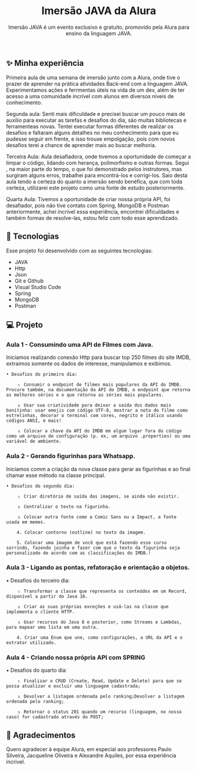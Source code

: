 <h1 align="center"> Imersão JAVA da Alura </h1>

<p align="center">
Imersão JAVA é um evento exclusivo e gratuito, promovido pela Alura para ensino da linguagem JAVA. <br/>
</p>

<br>

## ✨ Minha experiência

Primeira aula de uma semana de imersão junto com a Alura, onde tive o prazer de aprender na prática atividades Back-end com a linguagem JAVA. Experimentamos ações e ferrmentas úteis na vida de um dev, além de ter acesso a uma comunidade incrível com alunos em diversos níveis de conhecimento.

Segunda aula: Senti mais dificuldade e precisei buscar um pouco mais de auxílio para executar as tarefas e desafios do dia, são muitas bibliotecas e ferramenteas novas. Tentei executar formas diferentes de realizar os desafios e faltaram alguns detalhes no meu conhecimento para que eu pudesse seguir em frente, e isso trouxe empolgação, pois com novos desafios terei a chance de aprender mais ao buscar melhoria.  

Terceira Aula: Aula desafiadora, onde tivemos a oportunidade de começar a limpar o código, lidando com herança, polimorfismo e outras formas. Segui , na maior parte do tempo, o que foi demonstrado pelos instrutores, mas surgiram alguns erros, trabalhei para encontrá-los e corrigi-los. Saio desta aula tendo a certeza do quanto a imersão sendo benéfica, que com toda certeza, utilizarei este projeto como uma fonte de estudo posteriormente.

Quarta Aula: Tivemos a oportunidade de criar nossa própria API, foi desafiador, pois não tive contato com Spring, MongoDB e Postman anteriormente, achei incrível essa experiência, encontrei dificuldades e também formas de resolve-las, estou feliz com todo esse aprendizado. 


## 🚀 Tecnologias

Esse projeto foi desenvolvido com as seguintes tecnologias:

- JAVA
- Http
- Json
- Git e Github
- Visual Studio Code
- Spring
- MongoDB
- Postman

## 💻 Projeto
    
   <h3> Aula 1 - Consumindo uma API de Filmes com Java. </h3>
   <p>
Iniciamos realizando conexão Http para buscar top 250 filmes do site IMDB, extraimos somente os dados de interesse, manipulamos e exibimos.

    • Desafios do primeiro dia:

        ⒈ Consumir o endpoint de filmes mais populares da API do IMDB. Procure também, na documentação da API do IMDB, o endpoint que retorna as melhores séries e o que retorna as séries mais populares.
        
        ⒉ Usar sua criatividade para deixar a saída dos dados mais bonitinha: usar emojis com código UTF-8, mostrar a nota do filme como estrelinhas, decorar o terminal com cores, negrito e itálico usando códigos ANSI, e mais!
        
        ⒊ Colocar a chave da API do IMDB em algum lugar fora do código como um arquivo de configuração (p. ex, um arquivo .properties) ou uma variável de ambiente.
</p>

<h3> Aula 2 - Gerando figurinhas para Whatsapp. </h3>
   <p>
    Iniciamos comm a criação da nova classe para gerar as figurinhas e ao final chamar esse método na classe principal. 

    • Desafios do segundo dia:

        ⒈ Criar diretório de saída das imagens, se ainda não existir.
        
        ⒉ Centralizar o texto na figurinha.
        
        ⒊ Colocar outra fonte como a Comic Sans ou a Impact, a fonte usada em memes.

        4. Colocar contorno (outline) no texto da imagem.

        5. Colocar uma imagem de você que está fazendo esse curso sorrindo, fazendo joinha e fazer com que o texto da figurinha seja personalizado de acordo com as classificações do IMDB.!
    
</p>

<h3> Aula 3 -  Ligando as pontas, refatoração e orientação a objetos. </h3>
<p>
• Desafios do terceiro dia:

        ⒈ Transformar a classe que representa os conteúdos em um Record, disponível a partir do Java 16.
        
        ⒉ Criar as suas próprias exceções e usá-las na classe que implementa o cliente HTTP.
        
        ⒊ Usar recursos do Java 8 e posterior, como Streams e Lambdas, para mapear uma lista em uma outra.

        4. Criar uma Enum que une, como configurações, a URL da API e o extrator utilizado.
</p>

<h3> Aula 4 -  Criando nossa própria API com SPRING </h3>
<p>
• Desafios do quarto dia:

        ⒈ Finalizar o CRUD (Create, Read, Update e Delete) para que se possa atualizar e excluir uma linguagem cadastrada;
        
        ⒉ Devolver a listagem ordenada pelo ranking;Devolver a listagem ordenada pelo ranking;

        ⒊ Retornar o status 201 quando um recurso (linguagem, no nosso caso) for cadastrado através do POST; 
</p>


## 🙌 Agradecimentos

    
  Quero agradecer à equipe Alura, em especial aos professores Paulo Silveira, Jacqueline Oliveira e Alexandre Aquiles, por essa experiência incrivel.